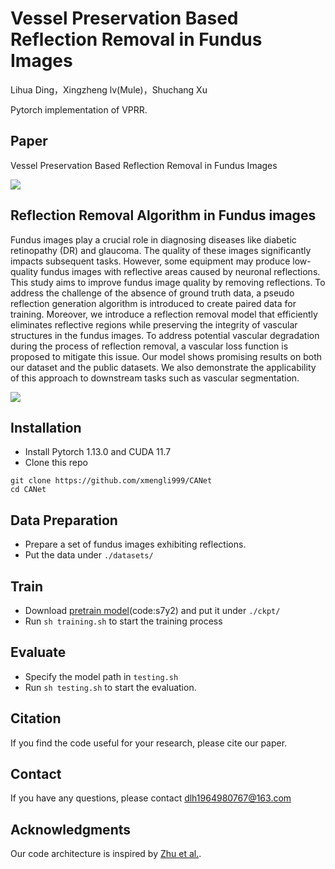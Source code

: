 # Vessel Preservation Based Reflection Removal in Fundus Images

Lihua Ding，Xingzheng lv(Mule)，Shuchang Xu

Pytorch implementation of VPRR.

## Paper

Vessel Preservation Based Reflection Removal in Fundus Images

![](..\figures\z6.png)

## Reflection Removal Algorithm in Fundus images

Fundus images play a crucial role in diagnosing diseases like diabetic retinopathy (DR) and glaucoma. The quality of these images significantly impacts subsequent tasks. However, some equipment may produce low-quality fundus images with reflective areas caused by neuronal reflections. This study aims to improve fundus image quality by removing reflections. To address the challenge of the absence of ground truth data, a pseudo reflection generation algorithm is introduced to create paired data for training. Moreover, we introduce a reflection removal model that efficiently eliminates reflective regions while preserving the integrity of vascular structures in the fundus images. To address potential vascular degradation during the process of reflection removal, a vascular loss function is proposed to mitigate this issue. Our model shows promising results on both our dataset and the public datasets. We also demonstrate the applicability of this approach to downstream tasks such as vascular segmentation.

![](..\figures\z4.png)

## Installation

* Install Pytorch 1.13.0 and CUDA 11.7
* Clone this repo

```
git clone https://github.com/xmengli999/CANet
cd CANet
```

## Data Preparation

* Prepare a set of fundus images exhibiting reflections.
* Put the data under `./datasets/`


## Train

* Download [pretrain model](https://pan.baidu.com/s/1VN2JJfOZBc3vGOBsZRXoow)(code:s7y2) and put it under `./ckpt/`
* Run `sh training.sh` to start the training process

## Evaluate

* Specify the model path in `testing.sh`
* Run `sh testing.sh` to start the evaluation.


## Citation

If you find the code useful for your research, please cite our paper.

## Contact

If you have any questions, please contact dlh1964980767@163.com

## Acknowledgments

Our code architecture is inspired by [Zhu et al.](https://openaccess.thecvf.com/content/CVPR2024/html/Zhu_Revisiting_Single_Image_Reflection_Removal_In_the_Wild_CVPR_2024_paper.html).

